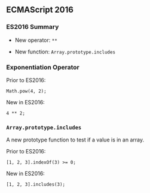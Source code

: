 ## ECMAScript 2016

### ES2016 Summary ###

  * New operator: `**`

  * New function: `Array.prototype.includes`

### Exponentiation Operator ###

Prior to ES2016:

~~~ {.javascript}
Math.pow(4, 2);
~~~

New in ES2016:

~~~ {.javascript}
4 ** 2;
~~~

### `Array.prototype.includes` ###

A new prototype function to test if a value is in an array.

Prior to ES2016:

~~~ {.javascript}
[1, 2, 3].indexOf(3) >= 0;
~~~

New in ES2016:

~~~ {.javascript}
[1, 2, 3].includes(3);
~~~
